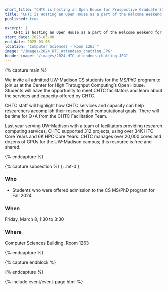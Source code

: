 ```yaml
---
short_title: "CHTC is hosting an Open House for Prospective Graduate Students"
title: "CHTC is Hosting an Open House as a part of the Welcome Weekend for Prospective Graduate Students"
published: true

excerpt: |
    CHTC is hosting an Open House as a part of the Welcome Weekend for all admitted UW-Madison CS students for the MS/PhD program. The Open House will be held from 1:30 to 3:30 pm, Friday, March 7 in Computer Sciences, Room 1263. 
start_date: 2025-03-08
end_date: 2025-03-08
location: "Computer Sciences - Room 1263 "
image: "/images/2024_HTC_attendees_chatting.JPG"
header_image: "/images/2024_HTC_attendees_chatting.JPG"
---
```


{% capture main %}


We invite all admitted UW-Madison CS students for the MS/PhD program to join us at the Center for High Throughput Computing’s Open House. Students will have the opportunity to meet CHTC facilitators and learn about the services and capacity offered by CHTC.

CHTC staff will highlight how CHTC services and capacity can help researchers accomplish their research and computational goals. There will be time for Q+A from the CHTC Facilitation Team.

Last year serving UW-Madison with a team of facilitators providing research computing services, CHTC supported 312 projects, using over 34K HTC Core Years and 6K HPC Core Years. CHTC manages over 20,000 cores and dozens of GPUs for the UW-Madison campus; this resource is free and shared.

{% endcapture %}

{% capture subsection %}
{: .mt-0 }

### Who

* Students who were offered admission to the CS MS/PhD program for Fall 2024

### When
Friday, March 8, 1:30 to 3:30
### Where

Computer Sciences Building, Room 1263


{% endcapture %}

{% capture endblock %}


{% endcapture %}

{% include event/event-page.html %}
